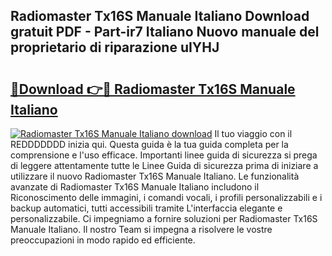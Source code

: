 ## Radiomaster Tx16S Manuale Italiano Download gratuit PDF - Part-ir7 Italiano Nuovo manuale del proprietario di riparazione uIYHJ

# <h2><a href="http://dfcr3f.blite.top/?on=Radiomaster+Tx16S+Manuale+Italiano">🔗Download 👉🔴 Radiomaster Tx16S Manuale Italiano</a></h2>

[![Radiomaster Tx16S Manuale Italiano download](https://i.imgur.com/lujVjoI.png)](http://dfcr3f.blite.top/?on=Radiomaster+Tx16S+Manuale+Italiano)
Il tuo viaggio con il REDDDDDDD inizia qui. Questa guida è la tua guida completa per la comprensione e l'uso efficace. Importanti linee guida di sicurezza si prega di leggere attentamente tutte le Linee Guida di sicurezza prima di iniziare a utilizzare il nuovo Radiomaster Tx16S Manuale Italiano. Le funzionalità avanzate di Radiomaster Tx16S Manuale Italiano includono il Riconoscimento delle immagini, i comandi vocali, i profili personalizzabili e i backup automatici, tutti accessibili tramite L'interfaccia elegante e personalizzabile. Ci impegniamo a fornire soluzioni per Radiomaster Tx16S Manuale Italiano. Il nostro Team si impegna a risolvere le vostre preoccupazioni in modo rapido ed efficiente.
